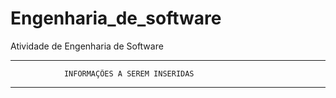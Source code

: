 # Engenharia_de_software
Atividade de Engenharia de Software




---------------------------------------------------------------

                INFORMAÇÕES A SEREM INSERIDAS

---------------------------------------------------------------

